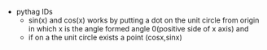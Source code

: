 - pythag IDs
	- sin(x) and cos(x) works by putting a dot on the unit circle from origin in which x is the angle formed angle 0(positive side of x axis) and
	- if on a the unit circle exists a point (cosx,sinx)
